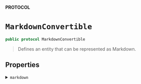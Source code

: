**PROTOCOL**

# `MarkdownConvertible`

```swift
public protocol MarkdownConvertible
```

> Defines an entity that can be represented as Markdown.

## Properties
<details><summary markdown="span"><code>markdown</code></summary>

```swift
var markdown: String
```

> Generated Markdown output representing the current entity.

</details>
